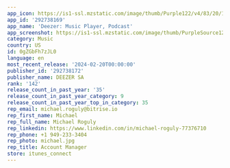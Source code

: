 ```yaml
---
app_icon: https://is1-ssl.mzstatic.com/image/thumb/Purple122/v4/83/20/19/8320192f-1dd6-c64d-bbb6-28e8f1bcbb38/AppIcon-0-0-1x_U007emarketing-0-7-0-0-85-220.png/1024x1024bb.png
app_id: '292738169'
app_name: 'Deezer: Music Player, Podcast'
app_screenshot: https://is1-ssl.mzstatic.com/image/thumb/PurpleSource126/v4/58/d1/f0/58d1f0e5-2d9c-4ff9-ac9c-88327fa80593/587228cd-90ff-45dc-ac3a-cf5bbba9d13f_1242X2208_SONGCATCHER_DE-1.png/1242x2208bb.png
category: Music
country: US
id: 0gZGbFh7zJL0
language: en
most_recent_release: '2024-02-20T00:00:00'
publisher_id: '292738172'
publisher_name: DEEZER SA
rank: '142'
release_count_in_past_year: '35'
release_count_in_past_year_category: 9
release_count_in_past_year_top_in_category: 35
rep_email: michael.roguly@bitrise.io
rep_first_name: Michael
rep_full_name: Michael Roguly
rep_linkedin: https://www.linkedin.com/in/michael-roguly-77376710
rep_phone: +1 949-233-3404
rep_photo: michael.jpg
rep_title: Account Manager
store: itunes_connect
---
```

